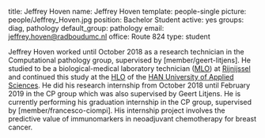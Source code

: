 title: Jeffrey Hoven
name: Jeffrey Hoven
template: people-single
picture: people/Jeffrey_Hoven.jpg
position: Bachelor Student
active: yes
groups: diag, pathology
default_group: pathology
email: jeffrey.hoven@radboudumc.nl
office: Route 824
type: student

Jeffrey Hoven worked until October 2018 as a research technician in the Computational pathology group, supervised by [member/geert-litjens]. He studied to be a biological-medical laboratory technician ([MLO](https://www.rijnijssel.nl/mbo-opleidingen/laboratoriumtechniek/biologisch-medisch-analist/)) at [Rijnijssel](https://www.rijnijssel.nl/) and continued this study at the [HLO](https://www.han.nl/opleidingen/hbo/biologie-medisch-laboratorium/voltijd/) of the [HAN University of Applied Sciences](https://www.han.nl/). He did his research internship from October 2018 until February 2019 in the CP group which was also supervised by Geert Litjens. He is currently performing his graduation internship in the CP group, supervised by [member/francesco-ciompi]. His internship project involves the predictive value of immunomarkers in neoadjuvant chemotherapy for breast cancer.






